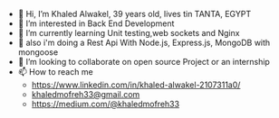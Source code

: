 - 👋 Hi, I’m Khaled Alwakel, 39 years old, lives tin TANTA, EGYPT
- 👀 I’m interested in Back End Development
- 🌱 I’m currently learning Unit testing,web sockets and  Nginx 
- 💪 also i'm doing a  Rest Api With Node.js, Express.js, MongoDB with mongoose 
- 💞️ I’m looking to collaborate on open source Project or an internship 
- 📫 How to reach me 
  - https://www.linkedin.com/in/khaled-alwakel-2107311a0/ 
  -  khaledmofreh33@gmail.com
  -  https://medium.com/@khaledmofreh33
  
  

<!---
khaled-alwakel/khaled-alwakel is a ✨ special ✨ repository because its `README.md` (this file) appears on your GitHub profile.
You can click the Preview link to take a look at your changes.
--->

